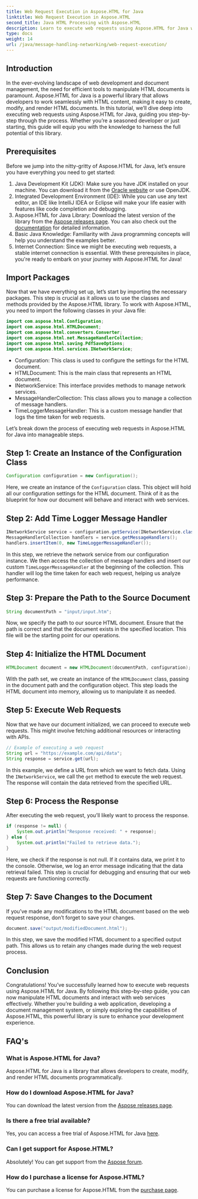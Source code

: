 ```yaml
---
title: Web Request Execution in Aspose.HTML for Java
linktitle: Web Request Execution in Aspose.HTML
second_title: Java HTML Processing with Aspose.HTML
description: Learn to execute web requests using Aspose.HTML for Java with this comprehensive, step-by-step guide. Enhance your HTML document management skills.
type: docs
weight: 14
url: /java/message-handling-networking/web-request-execution/
---
```

## Introduction
In the ever-evolving landscape of web development and document management, the need for efficient tools to manipulate HTML documents is paramount. Aspose.HTML for Java is a powerful library that allows developers to work seamlessly with HTML content, making it easy to create, modify, and render HTML documents. In this tutorial, we’ll dive deep into executing web requests using Aspose.HTML for Java, guiding you step-by-step through the process. Whether you’re a seasoned developer or just starting, this guide will equip you with the knowledge to harness the full potential of this library.
## Prerequisites
Before we jump into the nitty-gritty of Aspose.HTML for Java, let’s ensure you have everything you need to get started:
1. Java Development Kit (JDK): Make sure you have JDK installed on your machine. You can download it from the [Oracle website](https://www.oracle.com/java/technologies/javase-jdk11-downloads.html) or use OpenJDK.
2. Integrated Development Environment (IDE): While you can use any text editor, an IDE like IntelliJ IDEA or Eclipse will make your life easier with features like code completion and debugging.
3. Aspose.HTML for Java Library: Download the latest version of the library from the [Aspose releases page](https://releases.aspose.com/html/java/). You can also check out the [documentation](https://reference.aspose.com/html/java/) for detailed information.
4. Basic Java Knowledge: Familiarity with Java programming concepts will help you understand the examples better.
5. Internet Connection: Since we might be executing web requests, a stable internet connection is essential.
With these prerequisites in place, you're ready to embark on your journey with Aspose.HTML for Java!
## Import Packages
Now that we have everything set up, let’s start by importing the necessary packages. This step is crucial as it allows us to use the classes and methods provided by the Aspose.HTML library.
To work with Aspose.HTML, you need to import the following classes in your Java file:
```java
import com.aspose.html.Configuration;
import com.aspose.html.HTMLDocument;
import com.aspose.html.converters.Converter;
import com.aspose.html.net.MessageHandlerCollection;
import com.aspose.html.saving.PdfSaveOptions;
import com.aspose.html.services.INetworkService;
```

- Configuration: This class is used to configure the settings for the HTML document.
- HTMLDocument: This is the main class that represents an HTML document.
- INetworkService: This interface provides methods to manage network services.
- MessageHandlerCollection: This class allows you to manage a collection of message handlers.
- TimeLoggerMessageHandler: This is a custom message handler that logs the time taken for web requests.

Let’s break down the process of executing web requests in Aspose.HTML for Java into manageable steps.
## Step 1: Create an Instance of the Configuration Class
```java
Configuration configuration = new Configuration();
```

Here, we create an instance of the `Configuration` class. This object will hold all our configuration settings for the HTML document. Think of it as the blueprint for how our document will behave and interact with web services.
## Step 2: Add Time Logger Message Handler
```java
INetworkService service = configuration.getService(INetworkService.class);
MessageHandlerCollection handlers = service.getMessageHandlers();
handlers.insertItem(0, new TimeLoggerMessageHandler());
```

In this step, we retrieve the network service from our configuration instance. We then access the collection of message handlers and insert our custom `TimeLoggerMessageHandler` at the beginning of the collection. This handler will log the time taken for each web request, helping us analyze performance.
## Step 3: Prepare the Path to the Source Document
```java
String documentPath = "input/input.htm";
```

Now, we specify the path to our source HTML document. Ensure that the path is correct and that the document exists in the specified location. This file will be the starting point for our operations.
## Step 4: Initialize the HTML Document
```java
HTMLDocument document = new HTMLDocument(documentPath, configuration);
```

With the path set, we create an instance of the `HTMLDocument` class, passing in the document path and the configuration object. This step loads the HTML document into memory, allowing us to manipulate it as needed.
## Step 5: Execute Web Requests
Now that we have our document initialized, we can proceed to execute web requests. This might involve fetching additional resources or interacting with APIs.
```java
// Example of executing a web request
String url = "https://example.com/api/data";
String response = service.get(url);
```

In this example, we define a URL from which we want to fetch data. Using the `INetworkService`, we call the `get` method to execute the web request. The response will contain the data retrieved from the specified URL.
## Step 6: Process the Response
After executing the web request, you’ll likely want to process the response.
```java
if (response != null) {
    System.out.println("Response received: " + response);
} else {
    System.out.println("Failed to retrieve data.");
}
```
Here, we check if the response is not null. If it contains data, we print it to the console. Otherwise, we log an error message indicating that the data retrieval failed. This step is crucial for debugging and ensuring that our web requests are functioning correctly.
## Step 7: Save Changes to the Document
If you’ve made any modifications to the HTML document based on the web request response, don’t forget to save your changes.
```java
document.save("output/modifiedDocument.html");
```

In this step, we save the modified HTML document to a specified output path. This allows us to retain any changes made during the web request process.
## Conclusion
Congratulations! You’ve successfully learned how to execute web requests using Aspose.HTML for Java. By following this step-by-step guide, you can now manipulate HTML documents and interact with web services effectively. Whether you’re building a web application, developing a document management system, or simply exploring the capabilities of Aspose.HTML, this powerful library is sure to enhance your development experience.
## FAQ's
### What is Aspose.HTML for Java?
Aspose.HTML for Java is a library that allows developers to create, modify, and render HTML documents programmatically.
### How do I download Aspose.HTML for Java?
You can download the latest version from the [Aspose releases page](https://releases.aspose.com/html/java/).
### Is there a free trial available?
Yes, you can access a free trial of Aspose.HTML for Java [here](https://releases.aspose.com/).
### Can I get support for Aspose.HTML?
Absolutely! You can get support from the [Aspose forum](https://forum.aspose.com/c/html/29).
### How do I purchase a license for Aspose.HTML?
You can purchase a license for Aspose.HTML from the [purchase page](https://purchase.aspose.com/buy).